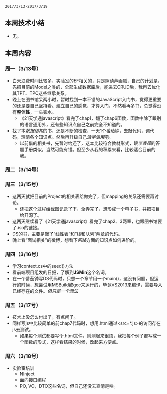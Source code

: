 	2017/3/13-2017/3/19

##  本周技术小结
+ 无。

##  本周内容
### 周一（3/13号）
+ 白天浪费时间比较多，实验室的EF相关的，只是照葫芦画瓢，自己的计划是，先把目前的Model之类的，全部生成数据库后，能进去CRUD后，我再去优化其TPT、TPC这些继承关系。
+ 晚上在图书馆呆两小时，暂时找到一本不错的JavaScript入门书，觉得更重要的还是要自己坚持看。建立自己的感觉，才算入门，不然看再多书，总觉得没有**整体性**，一头雾水。
	+ 《21天学通javascript》看完了chap1，翻了chap6函数，函数中除了跟别的语言通用外，还有些知识点自己之前完全不知道的。
+ 找了本*数据结构*的书，还是不断的检查，一天1个番茄钟，去敲代码，调代码，理清各个知识点。然后再升级自己*活学活用*吧。
	+ 以前借的相关书，先暂时给还了，这本比较符合教材形式，跟*李春葆*的答题手册类似，当然可能有错。但至少从我的积累来看，比较适合目前的我。

### 周二（3/14号） 
### 周三（3/15号）
+ 这两天就把目前的Project的相关表给做完了，但mapping的关系还需要再讨论。
	+ 还把这个过程给截图记录了下，全弄完了，想形成一个电子书，并把项目给开源了。
+ 这两天继续看了《21天学通javascript》看完了chap2、3两章，也跟图书馆要了.iso的链接。
+ DS的书，主要是敲了“线性表”和“栈和队列”两章的代码。
+ 晚上看“面试相关”的微博，想看下*网络*方面的知识点如何进阶的。

### 周四（3/16号）
+ 学习context.cs中的seed()方法
+ 看前端项目组发的日报，了解到**JSMin**这个名词。
+ 在一个番茄钟写DS代码时，只想一个章节用一个main()，这没有问题，但运行的时候，想尝试用MSBuild或gcc来运行的，毕竟VS2013来编译，需要导入已经存在的文件。*但只是一个想法*

### 周五（3/17号）
+ 技术上没怎么付出了，有点闲了。
+ 同样写js中比较简单的前chap7代码时，想用.html通过<src=*.js>的访问存在js去测试。
	+ 如果每个测试都要写个.html文件，则测起来很烦，我把每个例子都写成一个函数的形式，这样看结果的时候，改起来方便点。

### 周六（3/18号）
+ 实验室培训
	+ NInject
	+ 面向接口编程
	+ PO, VO，DTO这些名词，但自己还没去查清是啥。